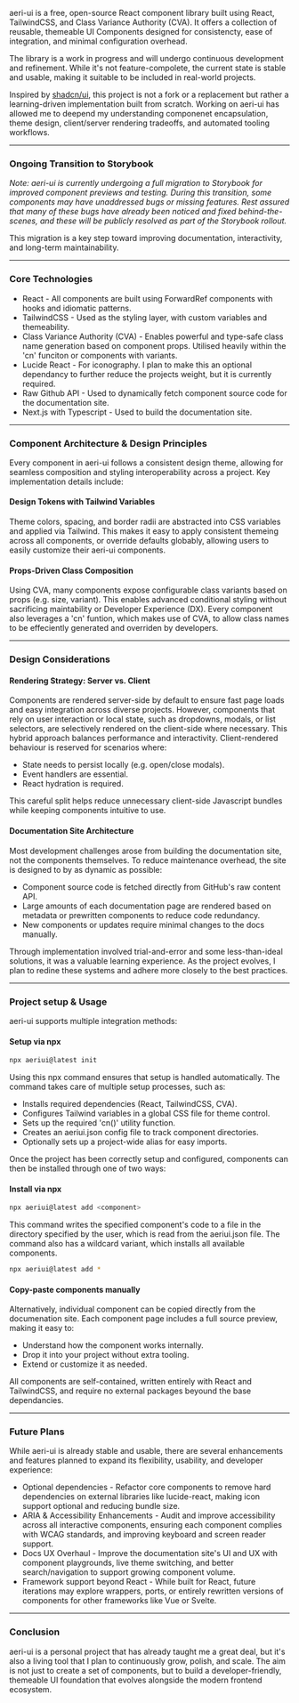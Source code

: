 aeri-ui is a free, open-source React component library built using React, TailwindCSS, and Class Variance Authority (CVA). It offers a collection of reusable, themeable UI Components designed for consistencty, ease of integration, and minimal configuration overhead.

The library is a work in progress and will undergo continuous development and refinement. While it's not feature-compolete, the current state is stable and usable, making it suitable to be included in real-world projects.

Inspired by [shadcn/ui](https://ui.shadcn.com), this project is not a fork or a replacement but rather a learning-driven implementation built from scratch. Working on aeri-ui has allowed me to deepend my understanding componenet encapsulation, theme design, client/server rendering tradeoffs, and automated tooling workflows. 

---

### Ongoing Transition to Storybook

*Note: aeri-ui is currently undergoing a full migration to Storybook for improved component previews and testing. During this transition, some components may have unaddressed bugs or missing features. Rest assured that many of these bugs have already been noticed and fixed behind-the-scenes, and these will be publicly resolved as part of the Storybook rollout.*

This migration is a key step toward improving documentation, interactivity, and long-term maintainability.

---

### Core Technologies

 - React - All components are built using ForwardRef components with hooks and idiomatic patterns.
 - TailwindCSS - Used as the styling layer, with custom variables and themeability. 
 - Class Variance Authority (CVA) - Enables powerful and type-safe class name generation based on component props. Utilised heavily within the 'cn' funciton or components with variants.
 - Lucide React - For iconography. I plan to make this an optional dependancy to further reduce the projects weight, but it is currently required.
 - Raw Github API - Used to dynamically fetch component source code for the documentation site. 
 - Next.js with Typescript - Used to build the documentation site.
 
---

### Component Architecture & Design Principles

Every component in aeri-ui follows a consistent design theme, allowing for seamless composition and styling interoperability across a project. Key implementation details include:

#### Design Tokens with Tailwind Variables

Theme colors, spacing, and border radii are abstracted into CSS variables and applied via Tailwind. This makes it easy to apply consistent themeing across all components, or override defaults globably, allowing users to easily customize their aeri-ui components.

#### Props-Driven Class Composition

Using CVA, many components expose configurable class variants based on props (e.g. size, variant). This enables advanced conditional styling without sacrificing maintability or Developer Experience (DX). Every component also leverages a 'cn' funtion, which makes use of CVA, to allow class names to be effeciently generated and overriden by developers.
 
---

### Design Considerations

#### Rendering Strategy: Server vs. Client

Components are rendered server-side by default to ensure fast page loads and easy integration across diverse projects. However, components that rely on user interaction or local state, such as dropdowns, modals, or list selectors, are selectively rendered on the client-side where necessary. This hybrid approach balances performance and interactivity. Client-rendered behaviour is reserved for scenarios where:
 - State needs to persist locally (e.g. open/close modals).
 - Event handlers are essential.
 - React hydration is required.

This careful split helps reduce unnecessary client-side Javascript bundles while keeping components intuitive to use. 

#### Documentation Site Architecture

Most development challenges arose from building the documentation site, not the components themselves. To reduce maintenance overhead, the site is designed to by as dynamic as possible:
 - Component source code is fetched directly from GitHub's raw content API.
 - Large amounts of each documentation page are rendered based on metadata or prewritten components to reduce code redundancy. 
 - New components or updates require minimal changes to the docs manually.

Through implementation involved trial-and-error and some less-than-ideal solutions, it was a valuable learning experience. As the project evolves, I plan to redine these systems and adhere more closely to the best practices.

---

### Project setup & Usage

aeri-ui supports multiple integration methods: 

#### Setup via npx

```bash
npx aeriui@latest init
```

Using this npx command ensures that setup is handled automatically. The command takes care of multiple setup processes, such as: 
 - Installs required dependencies (React, TailwindCSS, CVA).
 - Configures Tailwind variables in a global CSS file for theme control.
 - Sets up the required 'cn()' utility function. 
 - Creates an aeriui.json config file to track component directories. 
 - Optionally sets up a project-wide alias for easy imports. 

Once the project has been correctly setup and configured, components can then be installed through one of two ways: 

#### Install via npx

```bash
npx aeriui@latest add <component>
```

This command writes the specified component's code to a file in the directory specified by the user, which is read from the aeriui.json file. The command also has a wildcard variant, which installs all available components.

```bash
npx aeriui@latest add *
```

#### Copy-paste components manually

Alternatively, individual component can be copied directly from the documenation site. Each component page includes a full source preview, making it easy to:
 - Understand how the component works internally.
 - Drop it into your project without extra tooling.
 - Extend or customize it as needed. 

All components are self-contained, written entirely with React and TailwindCSS, and require no external packages beyound the base dependancies. 

--- 

### Future Plans

While aeri-ui is already stable and usable, there are several enhancements and features planned to expand its flexibility, usability, and developer experience: 
 - Optional dependencies - Refactor core components to remove hard dependencies on external libraries like lucide-react, making icon support optional and reducing bundle size.
 - ARIA & Accessibility Enhancements - Audit and improve accessibility across all interactive components, ensuring each component complies with WCAG standards, and improving keyboard and screen reader support.
 - Docs UX Overhaul - Improve the documentation site's UI and UX with component playgrounds, live theme switching, and better search/navigation to support growing component volume. 
 - Framework support beyond React - While built for React, future iterations may explore wrappers, ports, or entirely rewritten versions of components  for other frameworks like Vue or Svelte. 

---

### Conclusion 

aeri-ui is a personal project that has already taught me a great deal, but it's also a living tool that I plan to continuously grow, polish, and scale. The aim is not just to create a set of components, but to build a developer-friendly, themeable UI foundation that evolves alongside the modern frontend ecosystem. 